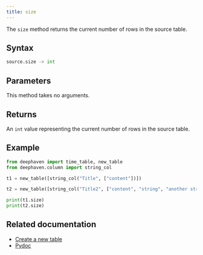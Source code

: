 ```yaml
---
title: size
---
```


The `size` method returns the current number of rows in the source table.

## Syntax

```python syntax
source.size -> int
```

## Parameters

This method takes no arguments.

## Returns

An `int` value representing the current number of rows in the source table.

## Example

```python order=:log
from deephaven import time_table, new_table
from deephaven.column import string_col

t1 = new_table([string_col("Title", ["content"])])

t2 = new_table([string_col("Title2", ["content", "string", "another string"])])

print(t1.size)
print(t2.size)
```

## Related documentation

- [Create a new table](../../../how-to-guides/new-and-empty-table.md#new_table)
- [Pydoc](/core/pydoc/code/deephaven.table.html#deephaven.table.Table.size)
